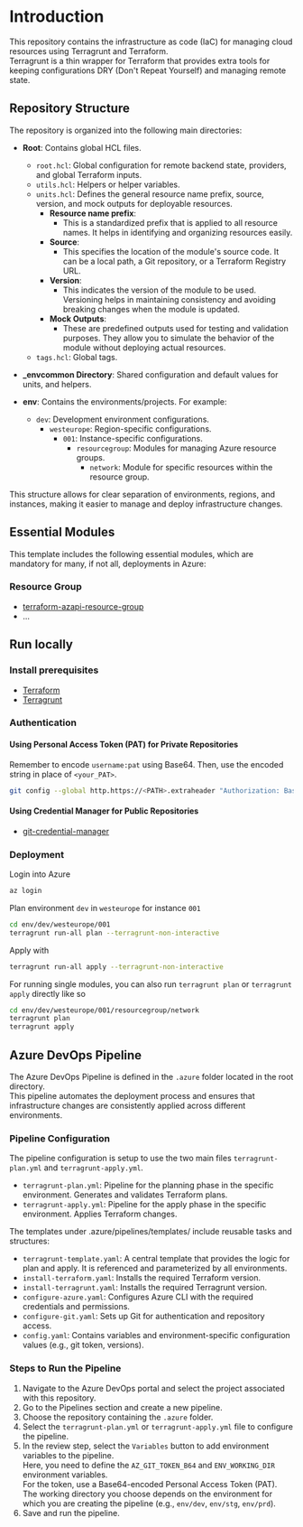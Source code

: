 # Introduction

This repository contains the infrastructure as code (IaC) for managing cloud resources using Terragrunt and Terraform.\
Terragrunt is a thin wrapper for Terraform that provides extra tools for keeping configurations DRY (Don't Repeat Yourself) and managing remote state.

## Repository Structure

The repository is organized into the following main directories:

- **Root**: Contains global HCL files.
  - `root.hcl`: Global configuration for remote backend state, providers, and global Terraform inputs.
  - `utils.hcl`: Helpers or helper variables.
  - `units.hcl`: Defines the general resource name prefix, source, version, and mock outputs for deployable resources.
    - **Resource name prefix**:
      - This is a standardized prefix that is applied to all resource names. It helps in identifying and organizing resources easily.
    - **Source**:
      - This specifies the location of the module's source code. It can be a local path, a Git repository, or a Terraform Registry URL.
    - **Version**:
      - This indicates the version of the module to be used. Versioning helps in maintaining consistency and avoiding breaking changes when the module is updated.
    - **Mock Outputs**:
      - These are predefined outputs used for testing and validation purposes. They allow you to simulate the behavior of the module without deploying actual resources.
  - `tags.hcl`: Global tags.

- **_envcommon Directory**: Shared configuration and default values for units, and helpers.

- **env**: Contains the environments/projects. For example:
  - `dev`: Development environment configurations.
    - `westeurope`: Region-specific configurations.
      - `001`: Instance-specific configurations.
        - `resourcegroup`: Modules for managing Azure resource groups.
          - `network`: Module for specific resources within the resource group.

This structure allows for clear separation of environments, regions, and instances, making it easier to manage and deploy infrastructure changes.

## Essential Modules

This template includes the following essential modules, which are mandatory for many, if not all, deployments in Azure:

### Resource Group

- [terraform-azapi-resource-group](https://github.com/win-runner/terraform-azapi-resource-group)
- ...

## Run locally

### Install prerequisites

- [Terraform](https://developer.hashicorp.com/terraform/install)
- [Terragrunt](https://terragrunt.gruntwork.io/docs/getting-started/install/)

### Authentication

#### Using Personal Access Token (PAT) for Private Repositories

Remember to encode `username:pat` using Base64. Then, use the encoded string in place of `<your_PAT>`.

```bash
git config --global http.https://<PATH>.extraheader "Authorization: Basic <your_PAT>"
```

#### Using Credential Manager for Public Repositories

- [git-credential-manager](https://github.com/git-ecosystem/git-credential-manager)

### Deployment

Login into Azure

```bash
az login
```

Plan environment `dev` in `westeurope` for instance `001`

```bash
cd env/dev/westeurope/001
terragrunt run-all plan --terragrunt-non-interactive
```

Apply with

```bash
terragrunt run-all apply --terragrunt-non-interactive
```

For running single modules, you can also run `terragrunt plan` or `terragrunt apply` directly like so

```bash
cd env/dev/westeurope/001/resourcegroup/network
terragrunt plan
terragrunt apply
```

## Azure DevOps Pipeline

The Azure DevOps Pipeline is defined in the `.azure` folder located in the root directory.\
This pipeline automates the deployment process and ensures that infrastructure changes are consistently applied across different environments.

### Pipeline Configuration

The pipeline configuration is setup to use the two main files `terragrunt-plan.yml` and `terragrunt-apply.yml`.

- `terragrunt-plan.yml`: Pipeline for the planning phase in the specific environment. Generates and validates Terraform plans.
- `terragrunt-apply.yml`: Pipeline for the apply phase in the specific environment. Applies Terraform changes.

The templates under .azure/pipelines/templates/ include reusable tasks and structures:

- `terragrunt-template.yaml`: A central template that provides the logic for plan and apply. It is referenced and parameterized by all environments.
- `install-terraform.yaml`: Installs the required Terraform version.
- `install-terragrunt.yaml`: Installs the required Terragrunt version.
- `configure-azure.yaml`: Configures Azure CLI with the required credentials and permissions.
- `configure-git.yaml`: Sets up Git for authentication and repository access.
- `config.yaml`: Contains variables and environment-specific configuration values (e.g., git token, versions).

### Steps to Run the Pipeline

1. Navigate to the Azure DevOps portal and select the project associated with this repository.
2. Go to the Pipelines section and create a new pipeline.
3. Choose the repository containing the `.azure` folder.
4. Select the `terragrunt-plan.yml` or `terragrunt-apply.yml` file to configure the pipeline.
5. In the review step, select the `Variables` button to add environment variables to the pipeline.\
Here, you need to define the `AZ_GIT_TOKEN_B64` and `ENV_WORKING_DIR` environment variables.\
For the token, use a Base64-encoded Personal Access Token (PAT). The working directory you choose depends on the environment for which you are creating the pipeline (e.g., `env/dev`, `env/stg`, `env/prd`).
6. Save and run the pipeline.
